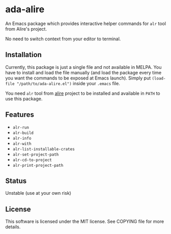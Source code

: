 # ada-alire
An Emacs package which provides interactive helper commands
for `alr` tool from Alire's project.

No need to switch context from your editor to terminal.

## Installation
Currently, this package is just a single file and not available in
MELPA. You have to install and load the file manually (and load
the package every time you want the commands to be exposed at Emacs launch).
Simply put `(load-file "/path/to/ada-alire.el")` inside your `.emacs` file.

You need `alr` tool from [alire](https://github.com/alire-project/alire) project
to be installed and available in `PATH` to use this package.

## Features
- `alr-run`
- `alr-build`
- `alr-info`
- `alr-with`
- `alr-list-installable-crates`
- `alr-set-project-path`
- `alr-cd-to-project`
- `alr-print-project-path`

## Status
Unstable (use at your own risk)

## License
This software is licensed under the MIT license. See COPYING
file for more details.
